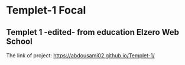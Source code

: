# Templet-1 Focal
## Templet 1 -edited- from education Elzero Web School
The link of project: https://abdousami02.github.io/Templet-1/
